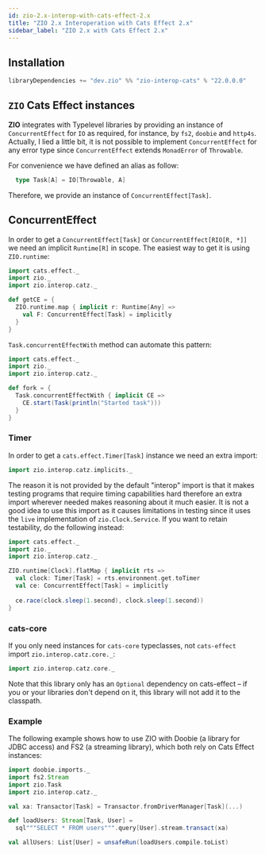 ```yaml
---
id: zio-2.x-interop-with-cats-effect-2.x
title: "ZIO 2.x Interoperation with Cats Effect 2.x"
sidebar_label: "ZIO 2.x with Cats Effect 2.x"
---
```


## Installation

```sbt
libraryDependencies += "dev.zio" %% "zio-interop-cats" % "22.0.0.0"
```

## `ZIO` Cats Effect instances

**ZIO** integrates with Typelevel libraries by providing an instance of `ConcurrentEffect` for `IO` as required, for instance, by `fs2`, `doobie` and `http4s`. Actually, I lied a little bit, it is not possible to implement `ConcurrentEffect` for any error type since `ConcurrentEffect` extends `MonadError` of `Throwable`.

For convenience we have defined an alias as follow:

```scala
  type Task[A] = IO[Throwable, A]
```

Therefore, we provide an instance of `ConcurrentEffect[Task]`.

## ConcurrentEffect

In order to get a `ConcurrentEffect[Task]` or `ConcurrentEffect[RIO[R, *]]` we need an implicit `Runtime[R]` in scope. The easiest way to get it is using `ZIO.runtime`:

```scala
import cats.effect._
import zio._
import zio.interop.catz._

def getCE = {
  ZIO.runtime.map { implicit r: Runtime[Any] =>
    val F: ConcurrentEffect[Task] = implicitly
  }
}
```

`Task.concurrentEffectWith` method can automate this pattern:

```scala
import cats.effect._
import zio._
import zio.interop.catz._

def fork = {
  Task.concurrentEffectWith { implicit CE =>
    CE.start(Task(println("Started task")))
  }
}
```

### Timer

In order to get a `cats.effect.Timer[Task]` instance we need an extra import:

```scala
import zio.interop.catz.implicits._
```

The reason it is not provided by the default "interop" import is that it makes testing programs that require timing capabilities hard therefore an extra import wherever needed makes reasoning about it much easier.
It is not a good idea to use this import as it causes limitations in testing since it uses the `live` implementation of `zio.Clock.Service`. If you want to retain testability, do the following instead:

```scala
import cats.effect._
import zio._
import zio.interop.catz._

ZIO.runtime[Clock].flatMap { implicit rts =>
  val clock: Timer[Task] = rts.environment.get.toTimer
  val ce: ConcurrentEffect[Task] = implicitly
  
  ce.race(clock.sleep(1.second), clock.sleep(1.second))
}
```

### cats-core

If you only need instances for `cats-core` typeclasses, not `cats-effect` import `zio.interop.catz.core._`:

````scala
import zio.interop.catz.core._
````

Note that this library only has an `Optional` dependency on cats-effect – if you or your libraries don't depend on it, this library will not add it to the classpath.

### Example

The following example shows how to use ZIO with Doobie (a library for JDBC access) and FS2 (a streaming library), which both rely on Cats Effect instances:

```scala
import doobie.imports._
import fs2.Stream
import zio.Task
import zio.interop.catz._

val xa: Transactor[Task] = Transactor.fromDriverManager[Task](...)

def loadUsers: Stream[Task, User] =
  sql"""SELECT * FROM users""".query[User].stream.transact(xa)

val allUsers: List[User] = unsafeRun(loadUsers.compile.toList)
```
